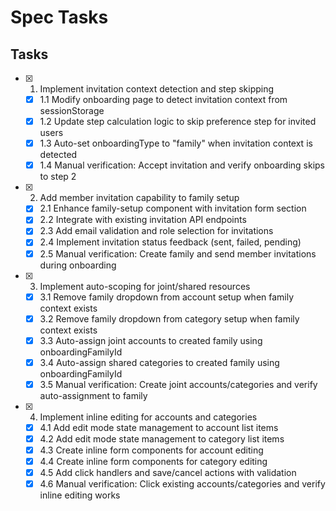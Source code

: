 # Spec Tasks

## Tasks

- [x] 1. Implement invitation context detection and step skipping
  - [x] 1.1 Modify onboarding page to detect invitation context from sessionStorage
  - [x] 1.2 Update step calculation logic to skip preference step for invited users
  - [x] 1.3 Auto-set onboardingType to "family" when invitation context is detected
  - [x] 1.4 Manual verification: Accept invitation and verify onboarding skips to step 2

- [x] 2. Add member invitation capability to family setup
  - [x] 2.1 Enhance family-setup component with invitation form section
  - [x] 2.2 Integrate with existing invitation API endpoints
  - [x] 2.3 Add email validation and role selection for invitations
  - [x] 2.4 Implement invitation status feedback (sent, failed, pending)
  - [x] 2.5 Manual verification: Create family and send member invitations during onboarding

- [x] 3. Implement auto-scoping for joint/shared resources
  - [x] 3.1 Remove family dropdown from account setup when family context exists
  - [x] 3.2 Remove family dropdown from category setup when family context exists
  - [x] 3.3 Auto-assign joint accounts to created family using onboardingFamilyId
  - [x] 3.4 Auto-assign shared categories to created family using onboardingFamilyId
  - [x] 3.5 Manual verification: Create joint accounts/categories and verify auto-assignment to family

- [x] 4. Implement inline editing for accounts and categories
  - [x] 4.1 Add edit mode state management to account list items
  - [x] 4.2 Add edit mode state management to category list items
  - [x] 4.3 Create inline form components for account editing
  - [x] 4.4 Create inline form components for category editing
  - [x] 4.5 Add click handlers and save/cancel actions with validation
  - [x] 4.6 Manual verification: Click existing accounts/categories and verify inline editing works
